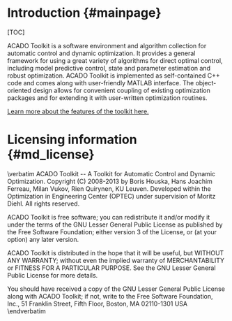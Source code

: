 Introduction {#mainpage}
============

[TOC]

ACADO Toolkit is a software environment and algorithm collection for automatic control and dynamic optimization. It provides a general framework for using a great variety of algorithms for direct optimal control, including model predictive control, state and parameter estimation and robust optimization. ACADO Toolkit is implemented as self-contained C++ code and comes along with user-friendly MATLAB interface. The object-oriented design allows for convenient coupling of existing optimization packages and for extending it with user-written optimization routines.

[Learn more about the features of the toolkit here.](http://www.acadotoolkit.org)

# Licensing information {#md_license}

\verbatim
ACADO Toolkit -- A Toolkit for Automatic Control and Dynamic Optimization.
Copyright (C) 2008-2013 by Boris Houska, Hans Joachim Ferreau,
Milan Vukov, Rien Quirynen, KU Leuven.
Developed within the Optimization in Engineering Center (OPTEC)
under supervision of Moritz Diehl. All rights reserved.

ACADO Toolkit is free software; you can redistribute it and/or
modify it under the terms of the GNU Lesser General Public
License as published by the Free Software Foundation; either
version 3 of the License, or (at your option) any later version.

ACADO Toolkit is distributed in the hope that it will be useful,
but WITHOUT ANY WARRANTY; without even the implied warranty of
MERCHANTABILITY or FITNESS FOR A PARTICULAR PURPOSE.  See the GNU
Lesser General Public License for more details.

You should have received a copy of the GNU Lesser General Public
License along with ACADO Toolkit; if not, write to the Free Software
Foundation, Inc., 51 Franklin Street, Fifth Floor, Boston, MA  02110-1301  USA
\endverbatim
